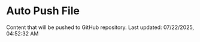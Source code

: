 # Auto Push File

Content that will be pushed to GitHub repository.
Last updated: 07/22/2025, 04:52:32 AM
